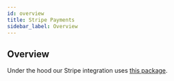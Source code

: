 ```yaml
---
id: overview
title: Stripe Payments
sidebar_label: Overview
---
```


## Overview

Under the hood our Stripe integration uses [this package](https://github.com/stripe/stripe-node).
